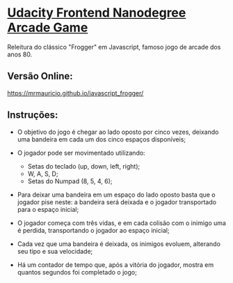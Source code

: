 # [Udacity Frontend Nanodegree Arcade Game](https://github.com/udacity/frontend-nanodegree-arcade-game)



Releitura do clássico "Frogger" em Javascript, famoso jogo de arcade dos anos 80.



## Versão Online:

<https://mrmauricio.github.io/javascript_frogger/>



## Instruções:



- O objetivo do jogo é chegar ao lado oposto por cinco vezes, deixando uma bandeira em cada um dos cinco espaços disponíveis;

- O jogador pode ser movimentado utilizando:
  - Setas do teclado (up, down, left, right);
  - W, A, S, D;
  - Setas do Numpad (8, 5, 4, 6);

- Para deixar uma bandeira em um espaço do lado oposto basta que o jogador pise neste: a bandeira será deixada e o jogador transportado para o espaço inicial;

- O jogador começa com três vidas, e em cada colisão com o inimigo uma é perdida, transportando o jogador ao espaço inicial;

- Cada vez que uma bandeira é deixada, os inimigos evoluem, alterando seu tipo e sua velocidade;

- Há um contador de tempo que, após a vitória do jogador, mostra em quantos segundos foi completado o jogo;
  
